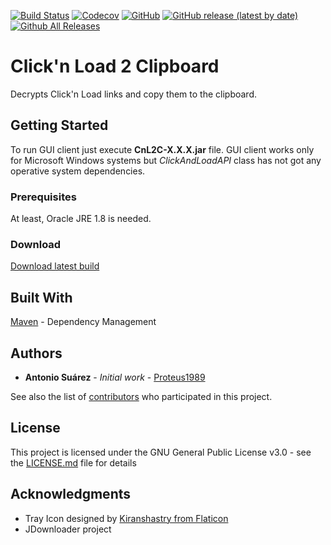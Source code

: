 [![Build Status](https://travis-ci.com/Proteus1989/Click-n-Load-2-Clipboard.svg?branch=master)](https://travis-ci.com/Proteus1989/Click-n-Load-2-Clipboard)
[![Codecov](https://img.shields.io/codecov/c/github/Proteus1989/Click-n-Load-2-Clipboard)](https://codecov.io/gh/Proteus1989/Click-n-Load-2-Clipboard)
[![GitHub](https://img.shields.io/github/license/Proteus1989/Click-n-Load-2-Clipboard)](https://github.com/Proteus1989/Click-n-Load-2-Clipboard/blob/master/LICENSE)
[![GitHub release (latest by date)](https://img.shields.io/github/v/release/Proteus1989/Click-n-Load-2-Clipboard)](https://github.com/Proteus1989/Click-n-Load-2-Clipboard/releases/latest)
[![Github All Releases](https://img.shields.io/github/downloads/Proteus1989/Click-n-Load-2-Clipboard/total)](https://github.com/Proteus1989/Click-n-Load-2-Clipboard/releases)

# Click'n Load 2 Clipboard
Decrypts Click'n Load links and copy them to the clipboard.

## Getting Started

To run GUI client just execute **CnL2C-X.X.X.jar** file.
GUI client works only for Microsoft Windows systems but *ClickAndLoadAPI* class has not got any operative system dependencies.

### Prerequisites

At least, Oracle JRE 1.8 is needed.

### Download

[Download latest build](https://github.com/Proteus1989/Click-n-Load-2-Clipboard/releases/latest)

## Built With

[Maven](https://maven.apache.org/) - Dependency Management

## Authors

* **Antonio Suárez** - *Initial work* - [Proteus1989](https://github.com/Proteus1989)

See also the list of [contributors](https://github.com/Proteus1989/Click-n-Load-2-Clipboard/contributors) who participated in this project.

## License

This project is licensed under the GNU General Public License v3.0 - see the [LICENSE.md](LICENSE.md) file for details

## Acknowledgments

* Tray Icon designed by [Kiranshastry from Flaticon](https://www.flaticon.com/free-icon/drag_1612794)
* JDownloader project
